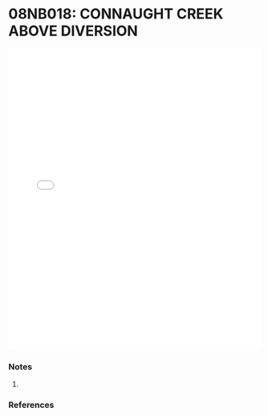 # 08NB018: CONNAUGHT CREEK ABOVE DIVERSION

<iframe src="/_static/stations/08NB018_fdc.html" width="100%" height="600" frameborder="0"></iframe>

### Notes
1. 

### References

